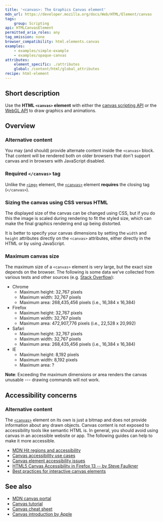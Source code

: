 ```yaml
---
title: '<canvas>: The Graphics Canvas element'
mdn_url: https://developer.mozilla.org/docs/Web/HTML/Element/canvas
tags:
    group: Scripting
api: HTMLCanvasElement
permitted_aria_roles: any
tag_omission: none
browser_compatibility: html.elements.canvas
examples:
    - examples/simple-example
    - examples/opaque-canvas
attributes:
    element_specific: ./attributes
    global: /content/html/global_attributes
recipe: html-element
---
```


## Short description

Use the **HTML `<canvas>` element** with either the [canvas scripting
API](/en-US/docs/Web/API/Canvas_API) or the [WebGL
API](/en-US/docs/Web/API/WebGL_API) to draw graphics and animations.

## Overview

### Alternative content

You may (and should) provide alternate content inside the `<canvas>`
block. That content will be rendered both on older browsers that don't
support canvas and in browsers with JavaScript disabled.

### Required `</canvas>` tag

Unlike the
[`<img>`](/en-US/docs/Web/HTML/Element/img)
element, the
[`<canvas>`](/en-US/docs/Web/HTML/Element/canvas)
element **requires** the closing tag (`</canvas>`).

### Sizing the canvas using CSS versus HTML

The displayed size of the canvas can be changed using CSS, but if you do
this the image is scaled during rendering to fit the styled size, which
can make the final graphics rendering end up being distorted.

It is better to specify your canvas dimensions by setting the `width`
and `height` attributes directly on the `<canvas>` attributes, either
directly in the HTML or by using JavaScript.

### Maximum canvas size

The maximum size of a `<canvas>` element is very large, but the exact
size depends on the browser. The following is some data we've collected
from various tests and other sources (e.g. [Stack
Overflow](https://stackoverflow.com/questions/6081483/maximum-size-of-a-canvas-element)):

* Chrome
  * Maximum height: 32,767 pixels
  * Maximum width: 32,767 pixels
  * Maximum area: 268,435,456 pixels (i.e., 16,384 x 16,384)
* Firefox
  * Maximum height: 32,767 pixels
  * Maximum width: 32,767 pixels
  * Maximum area: 472,907,776 pixels (i.e., 22,528 x 20,992)
* Safari
  * Maximum height: 32,767 pixels
  * Maximum width: 32,767 pixels
  * Maximum area: 268,435,456 pixels (i.e., 16,384 x 16,384)
* IE
  * Maximum height: 8,192 pixels
  * Maximum width: 8,192 pixels
  * Maximum area: ?

**Note**: Exceeding the maximum dimensions or area renders the canvas
unusable --- drawing commands will not work.

## Accessibility concerns
### Alternative content

The
[`<canvas>`](https://developer.mozilla.org/en-US/docs/Web/HTML/Element/canvas)
element on its own is just a bitmap and does not provide information
about any drawn objects. Canvas content is not exposed to accessibility
tools like semantic HTML is. In general, you should avoid using canvas
in an accessible website or app. The following guides can help to make
it more accessible.

- [MDN Hit regions and accessibility](https://developer.mozilla.org/en-US/docs/Web/API/Canvas_API/Tutorial/Hit_regions_and_accessibility)
- [Canvas accessibility use cases](https://www.w3.org/WAI/PF/HTML/wiki/Canvas_Accessibility_Use_Cases)
- [Canvas element accessibility issues](https://www.w3.org/html/wg/wiki/AddedElementCanvas)
- [HTML5 Canvas Accessibility in Firefox 13 -- by Steve Faulkner](http://www.paciellogroup.com/blog/2012/06/html5-canvas-accessibility-in-firefox-13/)
- [Best practices for interactive canvas elements](https://html.spec.whatwg.org/multipage/scripting.html#best-practices)

## See also

- [MDN canvas portal](/en-US/docs/Web/API/Canvas_API)
- [Canvas tutorial](/en-US/docs/Web/API/Canvas_API/Tutorial)
- [Canvas cheat sheet](https://simon.html5.org/dump/html5-canvas-cheat-sheet.html)
- [Canvas introduction by Apple](https://developer.apple.com/library/safari/documentation/AudioVideo/Conceptual/HTML-canvas-guide/Introduction/Introduction.html)
